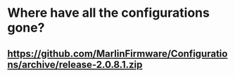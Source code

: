 # Where have all the configurations gone?

## https://github.com/MarlinFirmware/Configurations/archive/release-2.0.8.1.zip
